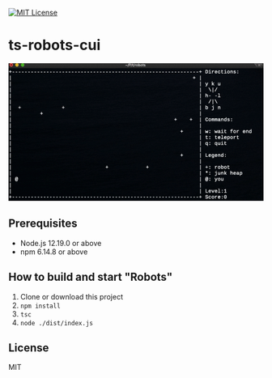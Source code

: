 [![MIT License](http://img.shields.io/badge/license-MIT-blue.svg?style=flat)](LICENSE)

# ts-robots-cui

![result](https://github.com/takanassyi/ts-robots-cui/blob/main/img/robots.gif)

## Prerequisites
- Node.js 12.19.0 or above
- npm 6.14.8 or above

## How to build and start "Robots"

1. Clone or download this project
2. `npm install`
3. `tsc`
4. `node ./dist/index.js`

## License
MIT
